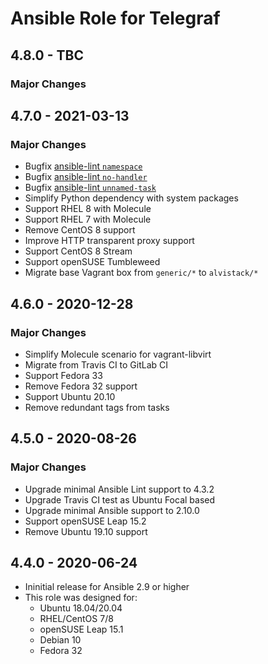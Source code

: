 # Ansible Role for Telegraf

## 4.8.0 - TBC

### Major Changes

## 4.7.0 - 2021-03-13

### Major Changes

  - Bugfix [ansible-lint `namespace`](https://github.com/ansible-community/ansible-lint/pull/1451)
  - Bugfix [ansible-lint `no-handler`](https://github.com/ansible-community/ansible-lint/pull/1402)
  - Bugfix [ansible-lint `unnamed-task`](https://github.com/ansible-community/ansible-lint/pull/1413)
  - Simplify Python dependency with system packages
  - Support RHEL 8 with Molecule
  - Support RHEL 7 with Molecule
  - Remove CentOS 8 support
  - Improve HTTP transparent proxy support
  - Support CentOS 8 Stream
  - Support openSUSE Tumbleweed
  - Migrate base Vagrant box from `generic/*` to `alvistack/*`

## 4.6.0 - 2020-12-28

### Major Changes

  - Simplify Molecule scenario for vagrant-libvirt
  - Migrate from Travis CI to GitLab CI
  - Support Fedora 33
  - Remove Fedora 32 support
  - Support Ubuntu 20.10
  - Remove redundant tags from tasks

## 4.5.0 - 2020-08-26

### Major Changes

  - Upgrade minimal Ansible Lint support to 4.3.2
  - Upgrade Travis CI test as Ubuntu Focal based
  - Upgrade minimal Ansible support to 2.10.0
  - Support openSUSE Leap 15.2
  - Remove Ubuntu 19.10 support

## 4.4.0 - 2020-06-24

  - Ininitial release for Ansible 2.9 or higher
  - This role was designed for:
      - Ubuntu 18.04/20.04
      - RHEL/CentOS 7/8
      - openSUSE Leap 15.1
      - Debian 10
      - Fedora 32
